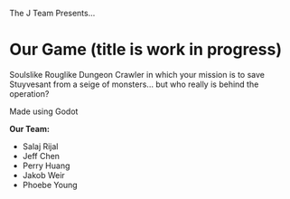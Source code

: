 The J Team Presents...

# Our Game (title is work in progress)

Soulslike Rouglike Dungeon Crawler in which your mission is to save Stuyvesant from a seige of monsters... 
but who really is behind the operation?

Made using Godot

**Our Team:**
* Salaj Rijal
* Jeff Chen
* Perry Huang
* Jakob Weir
* Phoebe Young
